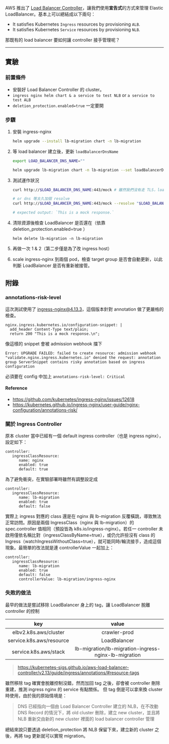AWS 推出了 [Load Balancer Controller](https://kubernetes-sigs.github.io/aws-load-balancer-controller/latest/)，讓我們使用**宣告式**的方式來管理 Elastic LoadBalancer。基本上可以總結成以下兩句：

- It satisfies Kubernetes `Ingress` resources by provisioning `ALB`.
- It satisfies Kubernetes `Service` resources by provisioning `NLB`.

那既有的 load balancer 要如何讓 controller 接手管理呢？

---

## 實驗

### 前置條件

- 安裝好 Load Balancer Controller 的 cluster。
- `ingress nginx helm chart & a service to test NLB` or `a service to test ALB`
- `deletion_protection.enabled=true` 一定要開

### 步驟

1. 安裝 ingress-nginx
   ```sh
   helm upgrade --install lb-migration chart -n lb-migration
   ```
2. 等 load balancer 建立後，更新 `loadBalancerDnsName`

   ```sh
   export LOAD_BALANCER_DNS_NAME=""

   helm upgrade lb-migration chart -n lb-migration --set loadBalancerDnsName=$LOAD_BALANCER_DNS_NAME
   ```

3. 測試運作狀況

   ```sh
   curl http://$LOAD_BALANCER_DNS_NAME:443/mock # 雖然我們沒有走 TLS，load balancer controller default 開 443 port

   # or dns 等太久加個 resolve
   curl http://$LOAD_BALANCER_DNS_NAME:443/mock --resolve "$LOAD_BALANCER_DNS_NAME:443:1.2.3.4"

   # expected output: `This is a mock response.`
   ```

4. 清除資源後檢查 LoadBalancer 是否還在（依靠 deletion_protection.enabled=true ）

   ```
   helm delete lb-migration -n lb-migration
   ```

5. 再做一次 1 & 2（第二步僅是為了改 ingress host）

6. scale ingress-nginx 到兩個 pod，檢查 target group 是否會自動更新，以此判斷 LoadBalancer 是否有重新被接管。

## 附錄

### annotations-risk-level

這次測試使用了 [ingress-nginx@4.13.3](https://artifacthub.io/packages/helm/ingress-nginx/ingress-nginx)，這個版本針對 annotation 做了更嚴格的檢查。

```
nginx.ingress.kubernetes.io/configuration-snippet: |
  add_header Content-Type text/plain;
  return 200 "This is a mock response.\n";
```

像這樣的 snippet 會被 admission webhook 擋下

```
Error: UPGRADE FAILED: failed to create resource: admission webhook "validate.nginx.ingress.kubernetes.io" denied the request: annotation group ServerSnippet contains risky annotation based on ingress configuration
```

必須要在 config 中加上 `annotations-risk-level: Critical`

#### Reference

- https://github.com/kubernetes/ingress-nginx/issues/12618
- https://kubernetes.github.io/ingress-nginx/user-guide/nginx-configuration/annotations-risk/

### 關於 Ingress Controller

原本 cluster 當中已經有一個 default ingress controller（也是 ingress nginx），設定如下：

```
controller:
   ingressClassResource:
      name: nginx
      enabled: true
      default: true
```

為了避免衝突，在實驗部署時雖然有調整設定成

```
controller:
   ingressClassResource:
      name: lb-migration
      enabled: true
      default: false
```

實際上 ingress 對應的 class 還是在 nginx 與 lb-migration 反覆橫跳，導致無法正常訪問。原因是兩個 IngressClass（nginx 與 lb-migration）的 spec.controller 值相同（預設皆為 k8s.io/ingress-nginx）。若任一 controller 未啟用僅依名稱比對（ingressClassByName=true），或仍允許撿沒有 class 的 Ingress（watchIngressWithoutClass=true），就可能同時/輪流接手，造成這個現象。最簡單的改法就是連 controllerValue 一起加上：

```
controller:
   ingressClassResource:
      name: lb-migration
      enabled: true
      default: false
      controllerValue: lb-migration/ingress-nginx
```

### 失敗的做法

最早的做法是嘗試移除 LoadBalancer 身上的 tag，讓 LoadBalancer 脫離 controller 的控制

|           key            |                        value                         |
| :----------------------: | :--------------------------------------------------: |
|  elbv2.k8s.aws/cluster   |                     crawler-prod                     |
| service.k8s.aws/resource |                     LoadBalancer                     |
|  service.k8s.aws/stack   | lb-migration/lb-migration-ingress-nginx-lb-migration |

> https://kubernetes-sigs.github.io/aws-load-balancer-controller/v2.13/guide/ingress/annotations/#resource-tags

雖然移除 tag 確實會脫離控制沒錯，然而加回 tag 之後，卻會被 controller 刪除重建，推測 ingress nginx 的 service 有點關係。
但 tag 倒是可以拿來換 cluster 時使用，由於我的原始情境是：

> DNS 已經指向一個由 Load Balancer Controller 建立的 NLB，在不改動 DNS Record 的情況下，將 old cluster 刪除，建立 new cluster，並且將 NLB 重新交由新的 new cluster 裡面的 load balancer controller 管理

總結來說只要透過 deletion_protection 將 NLB 保留下來，建立新的 cluster 之後，再將 tag 更新就可以實現 migration。
